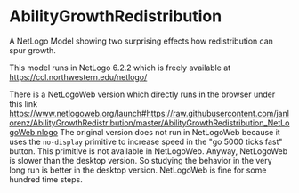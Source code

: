 # AbilityGrowthRedistribution
A NetLogo Model showing two surprising effects how redistribution can spur growth.

This model runs in NetLogo 6.2.2 which is freely available at https://ccl.northwestern.edu/netlogo/

There is a NetLogoWeb version which directly runs in the browser under this link 
https://www.netlogoweb.org/launch#https://raw.githubusercontent.com/janlorenz/AbilityGrowthRedistribution/master/AbilityGrowthRedistribution_NetLogoWeb.nlogo
The original version does not run in NetLogoWeb because it uses the `no-display` primitive to increase speed in the "go 5000 ticks fast" button. 
This primitive is not available in NetLogoWeb. Anyway, NetLogoWeb is slower than the desktop version. So studying the behavior in the very long run is better in the desktop version. NetLogoWeb is fine for some hundred time steps.  

